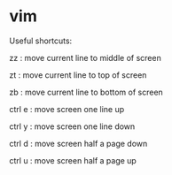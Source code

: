 # vim

Useful shortcuts:

zz
: move current line to middle of screen

zt
: move current line to top of screen

zb
: move current line to bottom of screen

ctrl e
: move screen one line up

ctrl y
: move screen one line down

ctrl d
: move screen half a page down

ctrl u
: move screen half a page up

